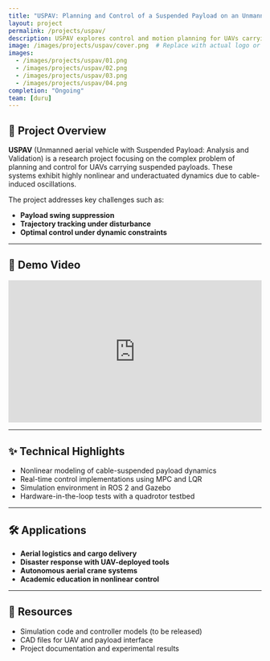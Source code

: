 ```yaml
---
title: "USPAV: Planning and Control of a Suspended Payload on an Unmanned Aerial Vehicle"
layout: project
permalink: /projects/uspav/
description: USPAV explores control and motion planning for UAVs carrying suspended payloads, focusing on swing dynamics, trajectory optimization, and safe maneuvering.
image: /images/projects/uspav/cover.png  # Replace with actual logo or hero image
images:
  - /images/projects/uspav/01.png
  - /images/projects/uspav/02.png
  - /images/projects/uspav/03.png
  - /images/projects/uspav/04.png
completion: "Ongoing"
team: [duru]
---
```


## 🚁 Project Overview

**USPAV** (Unmanned aerial vehicle with Suspended Payload: Analysis and Validation) is a research project focusing on the complex problem of planning and control for UAVs carrying suspended payloads. These systems exhibit highly nonlinear and underactuated dynamics due to cable-induced oscillations.

The project addresses key challenges such as:

- **Payload swing suppression**
- **Trajectory tracking under disturbance**
- **Optimal control under dynamic constraints**

---

## 🎥 Demo Video

<div style="position: relative; padding-bottom: 56.25%; height: 0; overflow: hidden; max-width: 100%;">
  <iframe src="https://www.youtube.com/embed/YOUR_VIDEO_ID"
          frameborder="0"
          allowfullscreen
          style="position: absolute; top: 0; left: 0; width: 100%; height: 100%;">
  </iframe>
</div>

---

## ✨ Technical Highlights

- Nonlinear modeling of cable-suspended payload dynamics
- Real-time control implementations using MPC and LQR
- Simulation environment in ROS 2 and Gazebo
- Hardware-in-the-loop tests with a quadrotor testbed

---

## 🛠️ Applications

- **Aerial logistics and cargo delivery**
- **Disaster response with UAV-deployed tools**
- **Autonomous aerial crane systems**
- **Academic education in nonlinear control**

---

## 📂 Resources

- Simulation code and controller models (to be released)
- CAD files for UAV and payload interface
- Project documentation and experimental results


